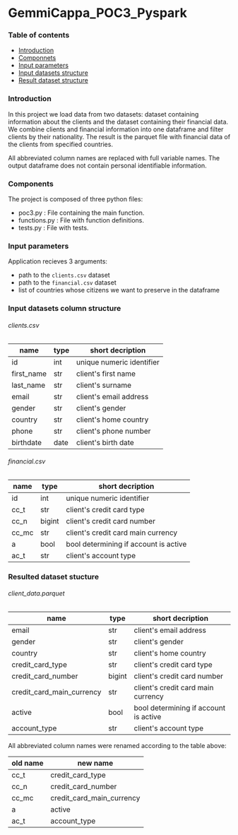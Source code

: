 # GemmiCappa_POC3_Pyspark

### Table of contents
- [Introduction](#introduction)
- [Componnets](#components)
- [Input parameters](#input-parameters)
- [Input datasets structure](#input-datasets-stuctures)
- [Result dataset structure](#resulted-dataset-stucture)

<a id = "Introduction"></a>

### Introduction

In this project we load data from two datasets: dataset containing information about the clients and the dataset containing their financial data. We combine clients and financial information into one dataframe and filter clients by their nationality. The result is the parquet file with financial data of the clients from specified countries.

All abbreviated column names are replaced with full variable names. The output dataframe does not contain personal identifiable information. 

<a id = "Components"></a>

### Components

The project is composed of three python files: 
- poc3.py : File containing the main function.
- functions.py : File with function definitions.
- tests.py : File with tests. 

<a id = "Input parameters"></a>

### Input parameters

Application recieves 3 arguments:
- path to the `clients.csv` dataset
- path to the `financial.csv` dataset
- list of countries whose citizens we want to preserve in the dataframe

<a id = "Input datasets column structure"></a>

### Input datasets column structure
###### clients.csv
|name|type|short decription|
|--|--|--|
|id|int|unique numeric identifier|
|first_name|str|client's first name|
|last_name|str|client's surname|
|email|str|client's email address|
|gender|str|client's gender|
|country|str|client's home country|
|phone|str|client's phone number| 
|birthdate|date|client's birth date|

###### financial.csv

|name|type|short decription|
|--|--|--|
|id|int|unique numeric identifier|
|cc_t|str|client's credit card type|
|cc_n|bigint|client's credit card number|
|cc_mc|str|client's credit card main currency|
|a|bool|bool determining if account is active|
|ac_t|str|client's account type|

<a id = "Resulted dataset stucture"></a>
### Resulted dataset stucture

###### client_data.parquet

|name|type|short decription|
|--|--|--|
|email|str|client's email address|
|gender|str|client's gender|
|country|str|client's home country|
|credit_card_type|str|client's credit card type|
|credit_card_number|bigint|client's credit card number|
|credit_card_main_currency|str|client's credit card main currency|
|active|bool|bool determining if account is active|
|account_type|str|client's account type|

All abbreviated column names were renamed according to the table above:

|old name|new name|
|--|--|
|cc_t|credit_card_type|
|cc_n|credit_card_number|
|cc_mc|credit_card_main_currency|
|a|active|
|ac_t|account_type|